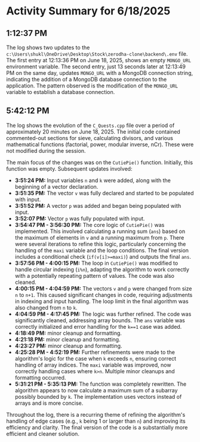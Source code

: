 # Activity Summary for 6/18/2025

## 1:12:37 PM
The log shows two updates to the `c:\Users\shukl\OneDrive\Desktop\Stock\zerodha-clone\backend\.env` file.  The first entry at 12:13:36 PM on June 18, 2025, shows an empty `MONGO_URL` environment variable. The second entry, just 13 seconds later at 12:13:49 PM on the same day, updates `MONGO_URL` with a MongoDB connection string, indicating the addition of a MongoDB database connection to the application.  The pattern observed is the modification of the `MONGO_URL` variable to establish a database connection.


## 5:42:12 PM
The log shows the evolution of the `C_Quests.cpp` file over a period of approximately 20 minutes on June 18, 2025.  The initial code contained commented-out sections for sieve, calculating divisors, and various mathematical functions (factorial, power, modular inverse, nCr).  These were not modified during the session.

The main focus of the changes was on the `CutiePie()` function. Initially, this function was empty.  Subsequent updates involved:

* **3:51:24 PM:**  Input variables `n` and `k` were added, along with the beginning of a vector declaration.
* **3:51:35 PM:**  The vector `v` was fully declared and started to be populated with input.
* **3:51:52 PM:** A vector `p` was added and began being populated with input.
* **3:52:07 PM:**  Vector `p` was fully populated with input.
* **3:54:47 PM - 3:56:30 PM:**  The core logic of `CutiePie()` was implemented.  This involved calculating a running sum (`ans`) based on the maximum of elements in `v` and a running maximum from `p`.  There were several iterations to refine this logic, particularly concerning the handling of the `maxi` variable and the loop conditions.  The final version includes a conditional check (`if(v[i]>=maxi)`) and outputs the final `ans`.
* **3:57:56 PM - 4:00:15 PM:**  The loop in `CutiePie()` was modified to handle circular indexing (`i%n`), adapting the algorithm to work correctly with a potentially repeating pattern of values. The code was also cleaned.
* **4:00:15 PM - 4:04:59 PM:** The vectors `v` and `p` were changed from size `n` to `n+1`. This caused significant changes in code, requiring adjustments in indexing and input handling. The loop limit in the final algorithm was also changed from `n` to `k`. 
* **4:04:59 PM - 4:17:45 PM:**  The logic was further refined.  The code was significantly cleaned, addressing array bounds. The `ans` variable was correctly initialized and error handling for the `k==1` case was added.
* **4:18:49 PM:** minor cleanup and formatting.
* **4:21:18 PM:** minor cleanup and formatting.
* **4:23:27 PM:** minor cleanup and formatting.
* **4:25:28 PM - 4:52:19 PM:** Further refinements were made to the algorithm's logic for the case when `k` exceeds `n`, ensuring correct handling of array indices. The `maxi` variable was improved, now correctly handling cases where `k>n`.  Multiple minor cleanups and formatting occurred.
* **5:31:21 PM - 5:35:13 PM:**  The function was completely rewritten. The algorithm appears to now calculate a maximum sum of a subarray possibly bounded by `k`. The implementation uses vectors instead of arrays and is more concise.

Throughout the log, there is a recurring theme of refining the algorithm's handling of edge cases (e.g., `k` being 1 or larger than `n`) and improving its efficiency and clarity.  The final version of the code is a substantially more efficient and cleaner solution.
